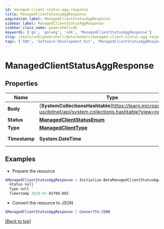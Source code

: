 ```yaml
---
id: managed-client-status-agg-response
title: ManagedClientStatusAggResponse
pagination_label: ManagedClientStatusAggResponse
sidebar_label: ManagedClientStatusAggResponse
sidebar_class_name: powershellsdk
keywords: ['go', 'golang', 'sdk', 'ManagedClientStatusAggResponse'] 
slug: /tools/sdk/powershell/beta/models/managed-client-status-agg-response
tags: ['SDK', 'Software Development Kit', 'ManagedClientStatusAggResponse']
---
```



# ManagedClientStatusAggResponse

## Properties

Name | Type | Description | Notes
------------ | ------------- | ------------- | -------------
**Body** |  [**SystemCollectionsHashtable**]https://learn.microsoft.com/en-us/dotnet/api/system.collections.hashtable?view=net-8.0 | ManagedClientStatus body information | 
**Status** |  [**ManagedClientStatusEnum**](managed-client-status-enum) |  | 
**Type** |  [**ManagedClientType**](managed-client-type) |  | 
**Timestamp** |  **System.DateTime** | timestamp on the Client Status update | 

## Examples

- Prepare the resource
```powershell
$ManagedClientStatusAggResponse = Initialize-BetaManagedClientStatusAggResponse  -Body {body={id=1528, clientId=1528, clusterId=1533, orgType=test, vaDownloadUrl=https://sptcbu-va-images.s3.amazonaws.com/va-latest.zip, clusterJobCount=1, configuration={clusterType=sqsCluster, clusterExternalId=2c91808876dd79120176f758af765c58, debug=false, failureThreshold=0, gmtOffset=-6, scheduleUpgrade=false, va_version=va-megapod-useast1-595-1627543540, jobType=VA_UPGRADE, cookbook=va-megapod-useast1-595-1627543540}, connectorServices=[{id=540696, name=EndToEnd-ADSource, connector_host=host.example.com, connector_port=389, connector_(boolean)useSSL=false, connectorFileUploadHistory=null}, {id=540698, name=EndToEnd-AzureADSource, connector_host=null, connector_port=null, connector_(boolean)useSSL=null, connectorFileUploadHistory=null}, {id=540710, name=EndToEnd-OpenLDAP, connector_host=10.0.2.64, connector_port=389, connector_(boolean)useSSL=false, connectorFileUploadHistory=null}, {id=540713, name=Dynamic-ADSource, connector_host=host.example.com, connector_port=389, connector_(boolean)useSSL=false, connectorFileUploadHistory=null}, {id=540716, name=EndToEnd-JdbcADSource, connector_host=10.0.5.187, connector_port=389, connector_(boolean)useSSL=false, connectorFileUploadHistory=null}, {id=540717, name=EndToEnd-JdbcSource, connector_host=null, connector_port=null, connector_(boolean)useSSL=null, connectorFileUploadHistory=[{serviceId=540717, date=2021-02-05T22:58:15Z, file=temp7081703651350031905mysql-connector-java-8.0.11.jar}]}], jobs=[{uuid=872b622f-5ab5-4836-9172-e3bb77f05b2c, cookbook=872b622f-5ab5-4836-9172-e3bb77f05b2c, state=FINISHED, type=VA_UPGRADE, targetId=1528, managedProcessConfiguration={charon={version=345, path=sailpoint/charon, description=null, dependencies=null}, ccg={version=415_583_79.0.0, path=sailpoint/ccg, description=null, dependencies=null}, toolbox={version=6, path=sailpoint/toolbox, description=null, dependencies=null}, fluent={version=50, path=fluent/va, description=null, dependencies=null}, va_agent={version=89, path=sailpoint/va_agent, description=null, dependencies=null}}}], queue={name=megapod-useast1-denali-lwt-cluster-1533, region=us-east-1}, maintenance={window=true, windowStartTime=2021-07-29T00:00:00Z, windowClusterTime=2021-07-29T01:35:24Z, windowFinishTime=2021-07-29T04:00:00Z}}} `
 -Status null `
 -Type null `
 -Timestamp 2020-01-01T00:00Z
```

- Convert the resource to JSON
```powershell
$ManagedClientStatusAggResponse | ConvertTo-JSON
```


[[Back to top]](#) 

